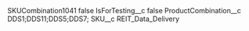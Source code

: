 <?xml version="1.0" encoding="UTF-8"?>
<CustomMetadata xmlns="http://soap.sforce.com/2006/04/metadata" xmlns:xsi="http://www.w3.org/2001/XMLSchema-instance" xmlns:xsd="http://www.w3.org/2001/XMLSchema">
    <label>SKUCombination1041</label>
    <protected>false</protected>
    <values>
        <field>IsForTesting__c</field>
        <value xsi:type="xsd:boolean">false</value>
    </values>
    <values>
        <field>ProductCombination__c</field>
        <value xsi:type="xsd:string">DDS1;DDS11;DDS5;DDS7;</value>
    </values>
    <values>
        <field>SKU__c</field>
        <value xsi:type="xsd:string">REIT_Data_Delivery</value>
    </values>
</CustomMetadata>
